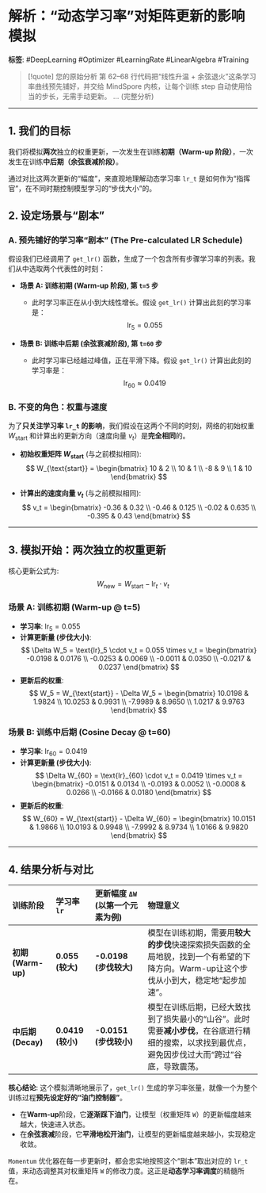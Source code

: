# 解析：“动态学习率”对矩阵更新的影响模拟

**标签**: #DeepLearning #Optimizer #LearningRate #LinearAlgebra #Training

> [!quote] 您的原始分析
> 第 62–68 行代码把“线性升温 + 余弦退火”这条学习率曲线预先铺好，并交给 MindSpore 内核，让每个训练 step 自动使用恰当的步长，无需手动更新。
> ... (完整分析)

---
## 1. 我们的目标
我们将模拟**两次**独立的权重更新，一次发生在训练**初期（Warm-up 阶段）**，一次发生在训练**中后期（余弦衰减阶段）**。

通过对比这两次更新的“幅度”，来直观地理解动态学习率 `lr_t` 是如何作为“指挥官”，在不同时期控制模型学习的“步伐大小”的。

## 2. 设定场景与“剧本”

### A. 预先铺好的学习率“剧本” (The Pre-calculated LR Schedule)
假设我们已经调用了 `get_lr()` 函数，生成了一个包含所有步骤学习率的列表。我们从中选取两个代表性的时刻：

- **场景 A: 训练初期 (Warm-up 阶段), 第 `t=5` 步**
    - 此时学习率正在从小到大线性增长。假设 `get_lr()` 计算出此刻的学习率是：
    $$ \text{lr}_5 = 0.055 $$

- **场景 B: 训练中后期 (余弦衰减阶段), 第 `t=60` 步**
    - 此时学习率已经越过峰值，正在平滑下降。假设 `get_lr()` 计算出此刻的学习率是：
    $$ \text{lr}_{60} \approx 0.0419 $$

### B. 不变的角色：权重与速度
为了**只关注学习率 `lr_t` 的影响**，我们假设在这两个不同的时刻，网络的初始权重 $W_{\text{start}}$ 和计算出的更新方向（速度向量 $v_t$）是**完全相同**的。

- **初始权重矩阵 $W_{\text{start}}$** (与之前模拟相同):
$$ W_{\text{start}} = \begin{bmatrix} 10 & 2 \\ 10 & 1 \\ -8 & 9 \\ 1 & 10 \end{bmatrix} $$

- **计算出的速度向量 $v_t$** (与之前模拟相同):
$$ v_t = \begin{bmatrix} -0.36 & 0.32 \\ -0.46 & 0.125 \\ -0.02 & 0.635 \\ -0.395 & 0.43 \end{bmatrix} $$

---
## 3. 模拟开始：两次独立的权重更新

核心更新公式为:
$$ W_{\text{new}} = W_{\text{start}} - \text{lr}_t \cdot v_t $$

### 场景 A: 训练初期 (Warm-up @ t=5)
- **学习率**: $\text{lr}_5 = 0.055$
- **计算更新量 (步伐大小)**:
$$ \Delta W_5 = \text{lr}_5 \cdot v_t = 0.055 \times v_t = \begin{bmatrix} -0.0198 & 0.0176 \\ -0.0253 & 0.0069 \\ -0.0011 & 0.0350 \\ -0.0217 & 0.0237 \end{bmatrix} $$
- **更新后的权重**:
$$ W_5 = W_{\text{start}} - \Delta W_5 = \begin{bmatrix} 10.0198 & 1.9824 \\ 10.0253 & 0.9931 \\ -7.9989 & 8.9650 \\ 1.0217 & 9.9763 \end{bmatrix} $$

### 场景 B: 训练中后期 (Cosine Decay @ t=60)
- **学习率**: $\text{lr}_{60} = 0.0419$
- **计算更新量 (步伐大小)**:
$$ \Delta W_{60} = \text{lr}_{60} \cdot v_t = 0.0419 \times v_t = \begin{bmatrix} -0.0151 & 0.0134 \\ -0.0193 & 0.0052 \\ -0.0008 & 0.0266 \\ -0.0166 & 0.0180 \end{bmatrix} $$
- **更新后的权重**:
$$ W_{60} = W_{\text{start}} - \Delta W_{60} = \begin{bmatrix} 10.0151 & 1.9866 \\ 10.0193 & 0.9948 \\ -7.9992 & 8.9734 \\ 1.0166 & 9.9820 \end{bmatrix} $$

---
## 4. 结果分析与对比

| 训练阶段 | 学习率 `lr` | 更新幅度 `ΔW` (以第一个元素为例) | 物理意义 |
| :--- | :--- | :--- | :--- |
| **初期 (Warm-up)** | **0.055 (较大)** | **-0.0198 (步伐较大)** | 模型在训练初期，需要用**较大的步伐**快速探索损失函数的全局地貌，找到一个有希望的下降方向。Warm-up让这个步伐从小到大，稳定地“起步加速”。 |
| **中后期 (Decay)** | **0.0419 (较小)** | **-0.0151 (步伐较小)** | 模型在训练后期，已经大致找到了损失最小的“山谷”。此时需要**减小步伐**，在谷底进行精细的搜索，以求找到最优点，避免因步伐过大而“跨过”谷底，导致震荡。 |

**核心结论**:
这个模拟清晰地展示了，`get_lr()` 生成的学习率张量，就像一个为整个训练过程**预先设定好的“油门控制器”**。

- 在**Warm-up**阶段，它**逐渐踩下油门**，让模型（权重矩阵 `W`）的更新幅度越来越大，快速进入状态。
- 在**余弦衰减**阶段，它**平滑地松开油门**，让模型的更新幅度越来越小，实现稳定收敛。

`Momentum` 优化器在每一步更新时，都会忠实地按照这个“剧本”取出对应的 `lr_t` 值，来动态调整其对权重矩阵 `W` 的修改力度。这正是**动态学习率调度**的精髓所在。
